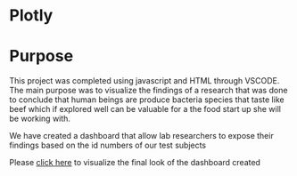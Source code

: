 # Plotly
# Purpose
This project was completed using javascript and HTML through VSCODE.
The main purpose was to visualize the findings of a research that was done to conclude that human beings are produce bacteria species that taste like beef which if explored well can be valuable for a the food start up she will be working with.

We have created a dashboard that allow lab researchers to expose their findings based on the id numbers of our test subjects

Please [click here](https://fofomichelle.github.io/plotlydiploy/) to visualize the final look of the dashboard created 
